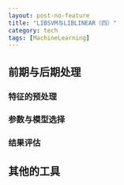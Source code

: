 ```yaml
---
layout: post-no-feature
title: "LIBSVM与LIBLINEAR（四）"
category: tech
tags: [MachineLearning]
---
```


## 前期与后期处理

### 特征的预处理

### 参数与模型选择

### 结果评估

## 其他的工具